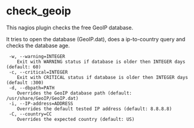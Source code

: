 # check_geoip

This nagios plugin checks the free GeoIP database.

It tries to open the database (GeoIP.dat), does a ip-to-country query and checks the database age.

```
 -w, --warning=INTEGER
    Exit with WARNING status if database is older then INTEGER days (default: 60)
 -c, --critical=INTEGER
    Exit with CRITICAL status if database is older then INTEGER days (default :300)
 -d, --dbpath=PATH
    Overrides the GeoIP database path (default: /usr/share/GeoIP/GeoIP.dat)
 -i, --IP-address=ADDRESS
    Overrides the default tested IP address (default: 8.8.8.8)
 -C, --country=CC
    Overrides the expected country (default: US)
```
